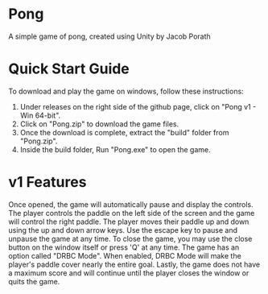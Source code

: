 # Pong
A simple game of pong, created using Unity by Jacob Porath

# Quick Start Guide
To download and play the game on windows, follow these instructions:
1. Under releases on the right side of the github page, click on "Pong v1 - Win 64-bit".
2. Click on "Pong.zip" to download the game files.
3. Once the download is complete, extract the "build" folder from "Pong.zip".
4. Inside the build folder, Run "Pong.exe" to open the game.

# v1 Features
Once opened, the game will automatically pause and display the controls. The player controls the paddle on the left side of the screen and the game will control the right paddle. The player moves their paddle up and down using the up and down arrow keys. Use the escape key to pause and unpause the game at any time. To close the game, you may use the close button on the window itself or press 'Q' at any time. The game has an option called "DRBC Mode". When enabled, DRBC Mode will make the player's paddle cover nearly the entire goal. Lastly, the game does not have a maximum score and will continue until the player closes the window or quits the game.
